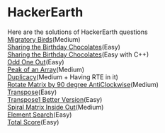 # HackerEarth
Here are the solutions of HackerEarth questions
</br>
[Migratory Birds](https://github.com/akshatprogrammer/HackerEarth/blob/main/MigratoryBirds.c)(Medium)</br>
[Sharing the Birthday Chocolates](https://github.com/akshatprogrammer/HackerEarth/blob/main/SharingTheBirthdayChocolates.c)(Easy)</br>
[Sharing the Birthday Chocolates](https://github.com/akshatprogrammer/HackerEarth/blob/main/SharingBirthdayChocolate.cpp)(Easy with C++)</br>
[Odd One Out](https://github.com/akshatprogrammer/HackerEarth/blob/main/OddOneOut.cpp)(Easy)</br>
[Peak of an Array](https://github.com/akshatprogrammer/HackerEarth/blob/main/PerfectPeakOfArray.cpp)(Medium)</br>
[Duplicacy](https://github.com/akshatprogrammer/HackerEarth/blob/main/Duplicacy.cpp)(Medium + Having RTE in it)</br>
[Rotate Matrix by 90 degree AntiClockwise](https://github.com/akshatprogrammer/HackerEarth/blob/main/Rotate90degreeAnti.cpp)(Medium)</br>
[Transpose](https://github.com/akshatprogrammer/HackerEarth/blob/main/Transpose.cpp)(Easy)</br>
[Transpose1 Better Version](https://github.com/akshatprogrammer/HackerEarth/blob/main/Transpose1.cpp)(Easy)</br>
[Spiral Matrix Inside Out](https://github.com/akshatprogrammer/HackerEarth/blob/main/AntiSpiralForm.cpp)(Medium)</br>
[Element Search](https://github.com/akshatprogrammer/HackerEarth/blob/main/ElementSearch.c)(Easy)</br>
[Total Score](https://github.com/akshatprogrammer/HackerEarth/blob/main/TotalScore.cpp)(Easy)</br>
